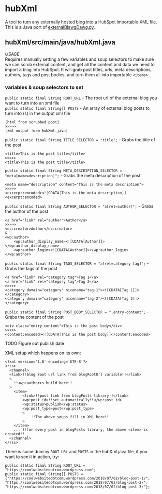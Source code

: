 # hubXml
A tool to turn any externally hosted blog into a HubSpot importable XML file. This is a Java port of [externalBlawgDawg.py](https://github.com/williamspiro/blawgDawg/blob/master/externalBlawgDawg.py).

## hubXml/src/main/java/hubXml.java
_USAGE_  
Requires manually setting a few variables and soup selectors to make sure we can scrub external content, and get all the content and data we need to import a blog into HubSpot. It will grab post titles, urls, meta descriptions, authors, tags and post bodies, and turn them all into importable `<items>`  

### __variables & soup selectors to set__
`public static final String ROOT_URL` - The root url of the external blog you want to turn into an xml file  
`public static final String[] POSTS` - An array of external blog posts to turn into <item>(s) in the output xml file
```
[html from scrubbed post]
>>>>>
[xml output form hubXml.java]
```
`public static final String TITLE_SELECTOR = "title";` - Grabs the title of the post  
```
<title>This is the post title</title>
>>>>>
<title>This is the post title</title> 
```
`public static final String META_DESCRIPTION_SELECTOR = "meta[name=description]";` - Grabs the meta description of the post  
```
<meta name="description" content="This is the meta description"> 
>>>>>
<excerpt:encoded><![CDATA[This is the meta description]]<excerpt:encoded>
```
`public static final String AUTHOR_SELECTOR = "a[rel=author]";` - Grabs the author of the post  
```
<a href="link" rel="author">Author</a>
>>>>>
<dc:creator>Author</dc:creator>
&
<wp:author>
    <wp:author_display_name><![CDATA[Author]]></wp:author_display_name>
    <wp:author_login><![CDATA[Author]]></wp:author_login>
</wp:author>
```
`public static final String TAGS_SELECTOR = "a[rel=category tag]";` - Grabs the tags of the post  
```
<a href="link" rel="category tag">Tag 1</a>
<a href="link" rel="category tag">Tag 2</a>
>>>>>
<category domain="category" nicename="tag-1"><![CDATA[Tag 1]]></category>
<category domain="category" nicename="tag-2"><![CDATA[Tag 2]]></category>
```
`public static final String POST_BODY_SELECTOR = ".entry-content";` - Grabs the content of the post  
```
<div class="entry-content">This is the post body</div>
>>>>>
<content:encoded><![CDATA[This is the post body]]</content:encoded>
```
TODO Figure out publish date

XML setup which happens on its own:
```
<?xml version='1.0' encoding='UTF-8'?>
<rss>
  <channel>
  <link>!!blog root url link from blogRootUrl variable!!</link>
  <
    !!<wp:author>s build here!!
  >
    <item>
        <link>!!post link from blogPosts library!!</link>
        <wp:post_id>!!set automatically!!</wp:post_id>
        <wp:status>publish</wp:status>
        <wp:post_type>post</wp:post_type>
        <
            !!The above soups fill in XML here!!
        >
    </item>
    ... !!for every post in blogPosts library, the above <item> is created!!
  </channel>
</rss>
```

There is some dummy `ROOT_URL` and `POSTS` in the hubXml.java file, if you want to see it in action, try:
```
public static final String ROOT_URL = "https://coolwebsitedotcom.wordpress.com";
public static final String[] POSTS = {"https://coolwebsitedotcom.wordpress.com/2018/07/02/blog-post-1/", "https://coolwebsitedotcom.wordpress.com/2018/07/02/blog-post-2/", "https://coolwebsitedotcom.wordpress.com/2018/07/02/blog-post-3/"};
```
